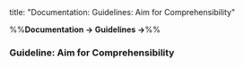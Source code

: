 <frontmatter>
title: "Documentation: Guidelines: Aim for Comprehensibility"
</frontmatter>

<link rel="stylesheet" href="{{baseUrl}}/css/textbook.css">

<div class="website-content" id="all">

%%**Documentation → Guidelines →**%%

### Guideline: Aim for Comprehensibility

<div id="main">

<include src="./what/embed.md" boilerplate  />
<include src="./how/embed.md" boilerplate  />

</div>
</div>
